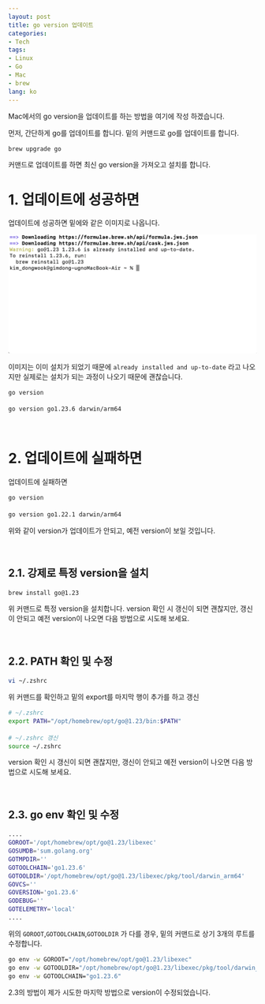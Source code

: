 ```yaml
---
layout: post
title: go version 업데이트
categories: 
- Tech
tags:
- Linux
- Go
- Mac
- brew
lang: ko
---
```


Mac에서의 go version을 업데이트를 하는 방법을 여기에 작성 하겠습니다.

먼저, 간단하게 go를 업데이트를 합니다.
밑의 커맨드로 go를 업데이트를 합니다.

```sh
brew upgrade go
```

커맨드로 업데이트를 하면 최신 go version을 가져오고 설치를 합니다.

# 1. 업데이트에 성공하면
업데이트에 성공하면 밑에와 같은 이미지로 나옵니다.

<img src="/assets/img/go/go-update-01.png">

이미지는 이미 설치가 되었기 때문에 ```already installed and up-to-date``` 라고 나오지만 실제로는 설치가 되는 과정이 나오기 때문에 괜찮습니다.

```sh
go version

go version go1.23.6 darwin/arm64
```
<br/>

# 2. 업데이트에 실패하면
업데이트에 실패하면
```sh
go version

go version go1.22.1 darwin/arm64
```
위와 같이 version가 업데이트가 안되고, 예전 version이 보일 것입니다.

<br />

## 2.1. 강제로 특정 version을 설치
```sh
brew install go@1.23
```
위 커맨드로 특정 version을 설치합니다.
version 확인 시 갱신이 되면 괜찮지만, 갱신이 안되고 예전 version이 나오면 다음 방법으로 시도해 보세요.

<br />

## 2.2. PATH 확인 및 수정
```sh
vi ~/.zshrc
```
위 커맨드를 확인하고 밑의 export를 마지막 행이 추가를 하고 갱신

```sh
# ~/.zshrc
export PATH="/opt/homebrew/opt/go@1.23/bin:$PATH"

# ~/.zshrc 갱신
source ~/.zshrc
```
version 확인 시 갱신이 되면 괜찮지만, 갱신이 안되고 예전 version이 나오면 다음 방법으로 시도해 보세요.

<br />

## 2.3. go env 확인 및 수정
```sh
....
GOROOT='/opt/homebrew/opt/go@1.23/libexec'
GOSUMDB='sum.golang.org'
GOTMPDIR=''
GOTOOLCHAIN='go1.23.6'
GOTOOLDIR='/opt/homebrew/opt/go@1.23/libexec/pkg/tool/darwin_arm64'
GOVCS=''
GOVERSION='go1.23.6'
GODEBUG=''
GOTELEMETRY='local'
....
```
위의 ```GOROOT```,```GOTOOLCHAIN```,```GOTOOLDIR``` 가 다를 경우, 밑의 커맨드로 상기 3개의 루트를 수정합니다.
```sh
go env -w GOROOT="/opt/homebrew/opt/go@1.23/libexec"
go env -w GOTOOLDIR="/opt/homebrew/opt/go@1.23/libexec/pkg/tool/darwin_arm64"
go env -w GOTOOLCHAIN="go1.23.6"
```
2.3의 방법이 제가 시도한 마지막 방법으로 version이 수정되었습니다.